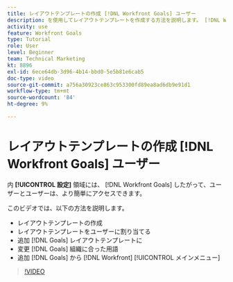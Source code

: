 ```yaml
---
title: レイアウトテンプレートの作成 [!DNL Workfront Goals] ユーザー
description: を使用してレイアウトテンプレートを作成する方法を説明します。 [!DNL Workfront Goals], assign the layout template to users, and change [!DNL Goals] 用語を組織に合わせて使用します。
activity: use
feature: Workfront Goals
type: Tutorial
role: User
level: Beginner
team: Technical Marketing
kt: 8896
exl-id: 6ece64db-3d96-4b14-bbd0-5e5b81e6cab5
doc-type: video
source-git-commit: a756a30923ce863c953300fd89ea8ad6db9e91d1
workflow-type: tm+mt
source-wordcount: '84'
ht-degree: 9%

---
```


# レイアウトテンプレートの作成 [!DNL Workfront Goals] ユーザー

内 **[!UICONTROL 設定]** 領域には、 [!DNL Workfront Goals] したがって、ユーザーとユーザーは、より簡単にアクセスできます。

このビデオでは、以下の方法を説明します。

* レイアウトテンプレートの作成
* レイアウトテンプレートをユーザーに割り当てる
* 追加 [!DNL Goals] レイアウトテンプレートに
* 変更 [!DNL Goals] 組織に合った用語
* 追加 [!DNL Goals] から [!DNL Workfront] [!UICONTROL メインメニュー]

>[!VIDEO](https://video.tv.adobe.com/v/335190/?quality=12&learn=on)

<!--
Learn more graphic
-->
